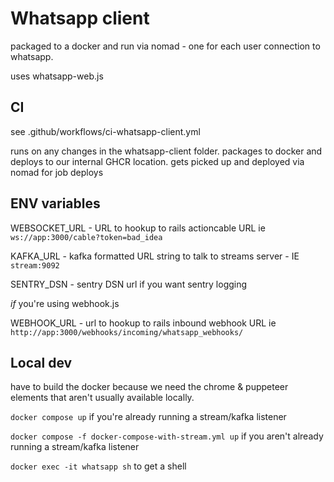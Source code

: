 # Whatsapp client

packaged to a docker and run via nomad - one for each user connection to whatsapp.

uses whatsapp-web.js


## CI

see .github/workflows/ci-whatsapp-client.yml

runs on any changes in the whatsapp-client folder. packages to docker and deploys to our internal GHCR location. gets picked up and deployed via nomad for job deploys

## ENV variables

WEBSOCKET_URL - URL to hookup to rails actioncable URL ie `ws://app:3000/cable?token=bad_idea`

KAFKA_URL - kafka formatted URL string to talk to streams server - IE `stream:9092`

SENTRY_DSN - sentry DSN url if you want sentry logging

*if* you're using webhook.js

WEBHOOK_URL - url to hookup to rails inbound webhook URL ie `http://app:3000/webhooks/incoming/whatsapp_webhooks/`

## Local dev

have to build the docker because we need the chrome & puppeteer elements that aren't usually available locally.

`docker compose up` if you're already running a stream/kafka listener

`docker compose -f docker-compose-with-stream.yml up` if you aren't already running a stream/kafka listener

`docker exec -it whatsapp sh` to get a shell